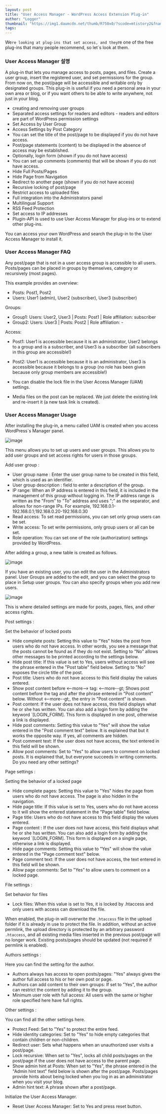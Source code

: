 ```yaml
---
layout: post
title: "User Access Manager - WordPress Access Extension Plug-in"
author: "Logger"
thumbnail: "https://img1.daumcdn.net/thumb/R750x0/?scode=mtistory2&fname=https%3A%2F%2Ft1.daumcdn.net%2Fcfile%2Ftistory%2F215D473C55E71E4931"
tags: 
---
```



We`re looking at plug-ins that set access, and they`re one of the free plug-ins that many people recommend, so let`s look at them.

### User Access Manager 설명

A plug-in that lets you manage access to posts, pages, and files. Create a user group, insert the registered user, and set permissions for the group. From now on, the post/page will be accessible and writable only by designated groups. This plug-in is useful if you need a personal area in your own area or blog, or if you want others to be able to write anywhere, not just in your blog.

- creating and removing user groups
- Separated access settings for readers and editors - readers and editors are part of WordPress permission settings
- Set Access by User Group
- Access Settings by Post Category
- You can set the title of the post/page to be displayed if you do not have access.
- Post/page statements (content) to be displayed in the absence of access may be established.
- Optionally, login form (shown if you do not have access)
- You can set up comments (comments) that will be shown if you do not have access.
- Hide Full Posts/Pages
- Hide Page from Navigation
- Redirect to another page (shown if you do not have access)
- Recursive locking of post/page
- Restrict access to uploaded files
- Full integration into the Administrators panel
- Multilingual Support
- RSS Feed Protection
- Set access to IP addresses
- Plugin-API is used to use User Access Manager for plug-ins or to extend other plug-ins.

You can access your own WordPress and search the plug-in to the User Access Manager to install it.

### User Access Manager FAQ

Any post/page that is not in a user access group is accessible to all users. Posts/pages can be placed in groups by themselves, category or recursively (most pages).

This example provides an overview:

- Posts: Post1, Post2
- Users: User1 (admin), User2 (subscriber), User3 (subscriber)

Groups:

- Group1: Users: User2, User3 | Posts: Post1 | Role affiliation: subscriber
- Group2: Users: User3 | Posts: Post2 | Role affiliation: -

Access:

- Post1: User1 is accessible because it is an administrator, User2 belongs to a group and is a subscriber, and User3 is a subscriber (all subscribers in this group are accessible!)
- Post2: User1 is accessible because it is an administrator, User3 is accessible because it belongs to a group (no role has been given because only group members are accessible!)

- You can disable the lock file in the User Access Manager (UAM) settings.
- Media files on the post can be replaced. We just delete the existing link and re-insert it (a new task link is created).

### User Access Manager Usage

After installing the plug-in, a menu called UAM is created when you access WordPress`s Manager panel.

![image](https://t1.daumcdn.net/cfile/tistory/2372FE4E55E6D2B130)

This menu allows you to set up users and user groups. This allows you to add user groups and set access rights for users in those groups.

Add user group :

- User group name : Enter the user group name to be created in this field, which is used as an identifier.
- User group description : field to enter a description of the group.
- IP range: When an IP address is entered in this field, it is included in the management of this group without logging in. The IP address range is written as the "From" to "To" address and uses ";" as the separator, and allows for non-range IPs. For example, 192.168.0.1-192.168.0.1;192.168.0.20-192.168.0.30
- Read access: To set read permissions, you can set only group users can be set.
- Write access: To set write permissions, only group users or all can be set.
- Role operation: You can set one of the role (authorization) settings provided by WordPress.

After adding a group, a new table is created as follows.

![image](https://t1.daumcdn.net/cfile/tistory/215D473C55E71E4931)

If you have an existing user, you can edit the user in the Administrators panel. User Groups are added to the edit, and you can select the group to place in Setup user groups. You can also specify groups when you add new users.

![image](https://t1.daumcdn.net/cfile/tistory/233BD33755E724B520)

This is where detailed settings are made for posts, pages, files, and other access rights.

Post settings :

Set the behavior of locked posts

- Hide complete posts: Setting this value to "Yes" hides the post from users who do not have access. In other words, you see a message that the posts cannot be found as if they do not exist. Setting to "No" allows other messages to be printed according to the settings below.
- Hide post title: If this value is set to Yes, users without access will see the phrase entered in the "Post table" field below. Setting to "No" exposes the circle title of the post.
- Post title: Users who do not have access to this field display the values entered.
- Show post content before <--more--> tag: <--more--gt; Shows post content before the tag and after the phrase entered in "Post content" below. Without <--more--gt;, the entry in "Post content" is shown.
- Post content: If the user does not have access, this field displays what he or she has written. You can also add a login form by adding the keyword `[LOGIN_FORM]. This form is displayed in one post, otherwise a link is displayed.
- Hide post comments: Setting this value to "Yes" will show the value entered in the "Post comment text" below.
It is explained that but it works the opposite way. If yes, all comments are hidden.
- Post comment text: If the user does not have access, the text entered in this field will be shown.
- Allow post comments: Set to "Yes" to allow users to comment on locked posts.
It is explained that, but everyone succeeds in writing comments. Do you need any other settings?

Page settings :

Setting the behavior of a locked page

- Hide complete pages: Setting this value to "Yes" hides the page from users who do not have access. The page is also hidden in the navigation.
- Hide page title: If this value is set to Yes, users who do not have access to it will show the entered statement in the "Page table" field below.
- Page title: Users who do not have access to this field display the values entered.
- Page content : If the user does not have access, this field displays what he or she has written. You can also add a login form by adding the keyword `[LOGIN_FORM]. This form is displayed on a single page, otherwise a link is displayed.
- Hide page comments: Setting this value to "Yes" will show the value entered in the "Page comment text" below.
- Page comment text: If the user does not have access, the text entered in this field will be shown.
- Allow page comments: Set to "Yes" to allow users to comment on a locked page.

File settings :

Set behavior for files

- Lock files: When this value is set to Yes, it is locked by .htaccess and only users with access can download the file.

When enabled, the plug-in will overwrite the `.htaccess` file in the upload folder if it is already in use to protect the file. In addition, without an active permlink, the upload directory is protected by an arbitrary password `.htaccess`, and all existing media files inserted in the previous post/page will no longer work. Existing posts/pages should be updated (not required if permlink is enabled).

Authors settings :

Here you can find the setting for the author.

- Authors always has access to open posts/pages: "Yes" always gives the author full access to his or her own post or page.
- Authors can add content to their own groups: If set to "Yes", the author can restrict the content by adding it to the group.
- Minimum user role with full access: All users with the same or higher role specified here have full rights.

Other settings :

You can find all the other settings here.

- Protect Feed: Set to "Yes" to protect the entire feed.
- Hide identity categories: Set to "Yes" to hide empty categories that contain children or non-children.
- Redirect user: Sets what happens when an unauthorized user visits a post/page.
- Lock recursive: When set to "Yes", locks all child posts/pages on the post/page if the user does not have access to the parent page.
- Show admin hint at Posts: When set to "Yes", the phrase entered in the "Admin hint text" field below is shown after the post/page. Posts/pages provide hints about being locked when you log in as an administrator when you visit your blog.
- Admin hint text: A phrase shown after a post/page.

Initialize the User Access Manager.

- Reset User Access Manager: Set to Yes and press reset button.